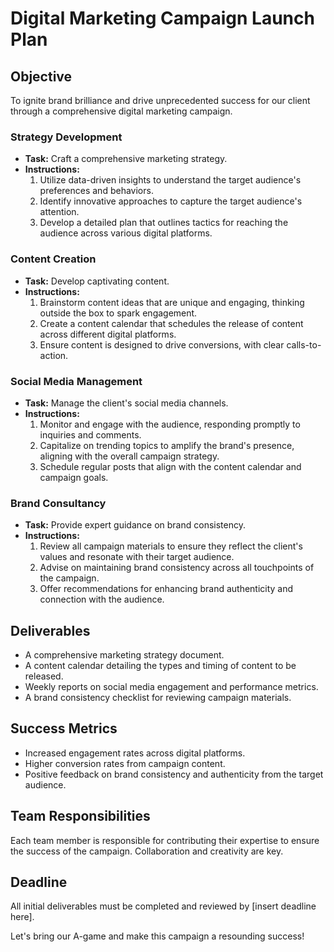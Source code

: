 # Digital Marketing Campaign Launch Plan

## Objective
To ignite brand brilliance and drive unprecedented success for our client through a comprehensive digital marketing campaign.

### Strategy Development
- **Task:** Craft a comprehensive marketing strategy.
- **Instructions:**
  1. Utilize data-driven insights to understand the target audience's preferences and behaviors.
  2. Identify innovative approaches to capture the target audience's attention.
  3. Develop a detailed plan that outlines tactics for reaching the audience across various digital platforms.

### Content Creation
- **Task:** Develop captivating content.
- **Instructions:**
  1. Brainstorm content ideas that are unique and engaging, thinking outside the box to spark engagement.
  2. Create a content calendar that schedules the release of content across different digital platforms.
  3. Ensure content is designed to drive conversions, with clear calls-to-action.

### Social Media Management
- **Task:** Manage the client's social media channels.
- **Instructions:**
  1. Monitor and engage with the audience, responding promptly to inquiries and comments.
  2. Capitalize on trending topics to amplify the brand's presence, aligning with the overall campaign strategy.
  3. Schedule regular posts that align with the content calendar and campaign goals.

### Brand Consultancy
- **Task:** Provide expert guidance on brand consistency.
- **Instructions:**
  1. Review all campaign materials to ensure they reflect the client's values and resonate with their target audience.
  2. Advise on maintaining brand consistency across all touchpoints of the campaign.
  3. Offer recommendations for enhancing brand authenticity and connection with the audience.

## Deliverables
- A comprehensive marketing strategy document.
- A content calendar detailing the types and timing of content to be released.
- Weekly reports on social media engagement and performance metrics.
- A brand consistency checklist for reviewing campaign materials.

## Success Metrics
- Increased engagement rates across digital platforms.
- Higher conversion rates from campaign content.
- Positive feedback on brand consistency and authenticity from the target audience.

## Team Responsibilities
Each team member is responsible for contributing their expertise to ensure the success of the campaign. Collaboration and creativity are key.

## Deadline
All initial deliverables must be completed and reviewed by [insert deadline here].

Let's bring our A-game and make this campaign a resounding success!
